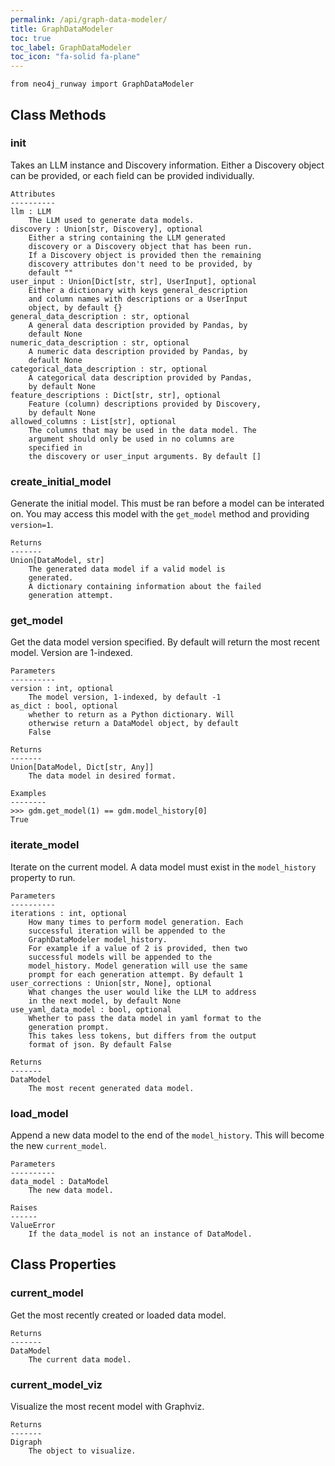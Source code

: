 ```yaml
---
permalink: /api/graph-data-modeler/
title: GraphDataModeler
toc: true
toc_label: GraphDataModeler
toc_icon: "fa-solid fa-plane"
---
```


    from neo4j_runway import GraphDataModeler




## Class Methods


### __init__
Takes an LLM instance and Discovery information.
    Either a Discovery object can be provided, or each field
        can be provided individually.

    Attributes
    ----------
    llm : LLM
        The LLM used to generate data models.
    discovery : Union[str, Discovery], optional
        Either a string containing the LLM generated
        discovery or a Discovery object that has been run.
        If a Discovery object is provided then the remaining
        discovery attributes don't need to be provided, by
        default ""
    user_input : Union[Dict[str, str], UserInput], optional
        Either a dictionary with keys general_description
        and column names with descriptions or a UserInput
        object, by default {}
    general_data_description : str, optional
        A general data description provided by Pandas, by
        default None
    numeric_data_description : str, optional
        A numeric data description provided by Pandas, by
        default None
    categorical_data_description : str, optional
        A categorical data description provided by Pandas,
        by default None
    feature_descriptions : Dict[str, str], optional
        Feature (column) descriptions provided by Discovery,
        by default None
    allowed_columns : List[str], optional
        The columns that may be used in the data model. The
        argument should only be used in no columns are
        specified in
        the discovery or user_input arguments. By default []


### create_initial_model
Generate the initial model. This must be ran before a
        model can be interated on.
    You may access this model with the `get_model` method
        and providing `version=1`.

    Returns
    -------
    Union[DataModel, str]
        The generated data model if a valid model is
        generated.
        A dictionary containing information about the failed
        generation attempt.


### get_model
Get the data model version specified.
    By default will return the most recent model.
    Version are 1-indexed.

    Parameters
    ----------
    version : int, optional
        The model version, 1-indexed, by default -1
    as_dict : bool, optional
        whether to return as a Python dictionary. Will
        otherwise return a DataModel object, by default
        False

    Returns
    -------
    Union[DataModel, Dict[str, Any]]
        The data model in desired format.

    Examples
    --------
    >>> gdm.get_model(1) == gdm.model_history[0]
    True


### iterate_model
Iterate on the current model. A data model must exist in
        the `model_history` property to run.

    Parameters
    ----------
    iterations : int, optional
        How many times to perform model generation. Each
        successful iteration will be appended to the
        GraphDataModeler model_history.
        For example if a value of 2 is provided, then two
        successful models will be appended to the
        model_history. Model generation will use the same
        prompt for each generation attempt. By default 1
    user_corrections : Union[str, None], optional
        What changes the user would like the LLM to address
        in the next model, by default None
    use_yaml_data_model : bool, optional
        Whether to pass the data model in yaml format to the
        generation prompt.
        This takes less tokens, but differs from the output
        format of json. By default False

    Returns
    -------
    DataModel
        The most recent generated data model.


### load_model
Append a new data model to the end of the
        `model_history`.
    This will become the new `current_model`.

    Parameters
    ----------
    data_model : DataModel
        The new data model.

    Raises
    ------
    ValueError
        If the data_model is not an instance of DataModel.



## Class Properties


### current_model
Get the most recently created or loaded data model.

    Returns
    -------
    DataModel
        The current data model.


### current_model_viz
Visualize the most recent model with Graphviz.

    Returns
    -------
    Digraph
        The object to visualize.

